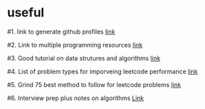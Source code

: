 # useful

#1. link to generate github profiles
[link](https://rahuldkjain.github.io/gh-profile-readme-generator/)

#2. Link to multiple programming resources
[link](https://drive.google.com/drive/u/0/folders/1iW7IPrVUqsHumgXUMH_rgeBLpJjRDCmJ)

#3. Good tutorial on data strutures and algorithms
[link](https://www.tutorialspoint.com/python_data_structure/python_linked_lists.htm)

#4. List of problem types for imporveing leetcode performance
[link](https://medium.com/interviewnoodle/grokking-leetcode-a-smarter-way-to-prepare-for-coding-interviews-e86d5c9fe4e1)

#5. Grind 75 best method to follow for leetcode problems
[link](https://www.techinterviewhandbook.org/grind75)

#6. Interview prep plus notes on algorithms
[Link](https://www.techinterviewhandbook.org/algorithms/study-cheatsheet/)
